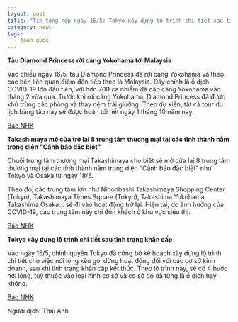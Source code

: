 ```yaml
---
layout: post
title: "Tin tổng hợp ngày 16/5: Tokyo xây dựng lộ trình chi tiết sau tình trạng khẩn cấp"
category: news
tags: 
  - toàn quốc
---
```

**Tàu Diamond Princess rời cảng Yokohama tới Malaysia**

Vào chiều ngày 16/5, tàu Diamond Princess đã rời cảng Yokohama và theo các bên liên quan điểm đến tiếp theo là Malaysia. Đây chính là ổ dịch COVID-19 lớn đầu tiên, với hơn 700 ca nhiễm đã cập cảng Yokohama vào tháng 2 vừa qua. Trước khi rời cảng Yokohama, Diamond Princess đã được khử trùng các phòng và thay nệm trải giường. Theo dự kiến, tất cả tour du lịch bằng tàu này sẽ được hoãn tới hết ngày 1 tháng 10 năm nay.

[Báo NHK](https://www3.nhk.or.jp/news/html/20200516/k10012433121000.html?utm_int=news_contents_news-main_001)

**Takashimaya mở cửa trở lại 8 trung tâm thương mại tại các tỉnh thành nằm trong diện “Cảnh báo đặc biệt"**

Chuỗi trung tâm thương mại Takashimaya cho biết sẽ mở cửa lại 8 trung tâm thương mại tại các tỉnh thành nằm trong diện “Cảnh báo đặc biệt" như Tokyo và Osaka từ ngày 18/5. 

Theo đó, các trung tâm lớn như Nihonbashi Takashimaya Shopping Center (Tokyo), Takashimaya Times Square (Tokyo), Takashima Yokohama, Takashima Osaka... sẽ đi vào hoạt động trở lại. Hiện tại, do ảnh hưởng của COVID-19, các trung tâm này chỉ đón khách ở khu vực siêu thị.

[Báo NHK](https://www3.nhk.or.jp/news/html/20200516/k10012433111000.html?utm_int=all_side_ranking-social_004)

**Tokyo xây dựng lộ trình chi tiết sau tình trạng khẩn cấp**

Vào ngày 15/5, chính quyền Tokyo đã công bố kế hoạch xây dựng lộ trình chi tiết cho việc nới lỏng kêu gọi dừng hoạt động đối với các cơ sở kinh doanh, sau khi tình trạng khẩn cấp kết thúc. Theo lộ trình này, sẽ có 4 bước nới lỏng, tuỳ thuộc vào loại hình cơ sở và cơ sở đó đã từng là ổ dịch hay không.

[Báo NHK](https://www3.nhk.or.jp/news/html/20200516/k10012432831000.html?utm_int=news-new_contents_list-items_030)

Người dịch: Thái Anh

